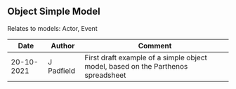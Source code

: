 ## Object Simple Model

Relates to models: Actor, Event

| Date      | Author | Comment |
| ----------- | ----------- | ----------- |
| 20-10-2021    | J Padfield     | First draft example of a simple object model, based on the Parthenos spreadsheet
